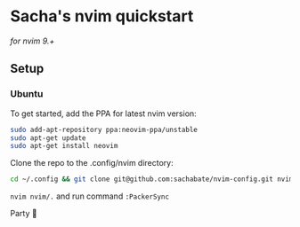 # Sacha's nvim quickstart
*for nvim 9.+*

## Setup

### Ubuntu
To get started, add the PPA for latest nvim version:
```bash
sudo add-apt-repository ppa:neovim-ppa/unstable
sudo apt-get update
sudo apt-get install neovim
```

Clone the repo to the .config/nvim directory:
```bash
cd ~/.config && git clone git@github.com:sachabate/nvim-config.git nvim
```

`nvim nvim/.` and run command `:PackerSync`

Party :tada:
